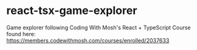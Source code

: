 # react-tsx-game-explorer
Game explorer following Coding With Mosh's React + TypeScript Course found here: https://members.codewithmosh.com/courses/enrolled/2037633
